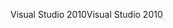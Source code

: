 <span data-ttu-id="65fca-101">Visual Studio 2010</span><span class="sxs-lookup"><span data-stu-id="65fca-101">Visual Studio 2010</span></span>